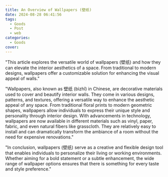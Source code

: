 ```yaml
---
title: An Overview of Wallpapers (壁纸)
date: 2024-08-28 06:41:56
tags:
  - Goods
  - Post
  - web
categories:
  - Goods
cover: 
---
```


"This article explores the versatile world of wallpapers (壁纸) and how they can elevate the interior aesthetics of a space. From traditional to modern designs, wallpapers offer a customizable solution for enhancing the visual appeal of walls."

"Wallpapers, also known as 壁纸 (bìzhǐ) in Chinese, are decorative materials used to cover and beautify interior walls. They come in various designs, patterns, and textures, offering a versatile way to enhance the aesthetic appeal of any space. From traditional floral prints to modern geometric shapes, wallpapers allow individuals to express their unique style and personality through interior design. With advancements in technology, wallpapers are now available in different materials such as vinyl, paper, fabric, and even natural fibers like grasscloth. They are relatively easy to install and can dramatically transform the ambiance of a room without the need for expensive renovations."

"In conclusion, wallpapers (壁纸) serve as a creative and flexible design tool that enables individuals to personalize their living or working environments. Whether aiming for a bold statement or a subtle enhancement, the wide range of wallpaper options ensures that there is something for every taste and style preference."
